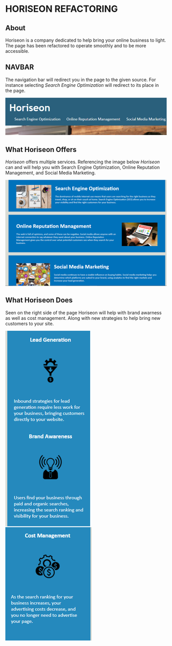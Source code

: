 # <strong>HORISEON REFACTORING</strong>

## **About**
Horiseon is a company dedicated to help bring your online business to light. The page has been refactored
to operate smoothly and to be more accessible.

## **NAVBAR**
The navigation bar will redirect you in the page to the given source. For instance selecting *Search Engine Optimization* will redirect to its place in the page. 

![NavBar](https://github.com/KrystopherQ/Horisean-Refactoring/blob/main/assets/images/navbar.png)


## **What Horiseon Offers**

*Horiseon* offers multiple services. Referencing the image below *Horiseon* can and will help you with 
Search Engine Optimization, Online Reputation Management, and Social Media Marketing.

![Redir](https://github.com/KrystopherQ/Horisean-Refactoring/blob/main/assets/images/redir.png)

## **What Horiseon Does**

Seen on the right side of the page Horiseon will help with brand awarness as well as cost management. Along with new strategies to help bring new customers to your site.

![LeadBr](https://github.com/KrystopherQ/Horisean-Refactoring/blob/main/assets/images/lgba.png)
![CM](https://github.com/KrystopherQ/Horisean-Refactoring/blob/main/assets/images/cm.png)
